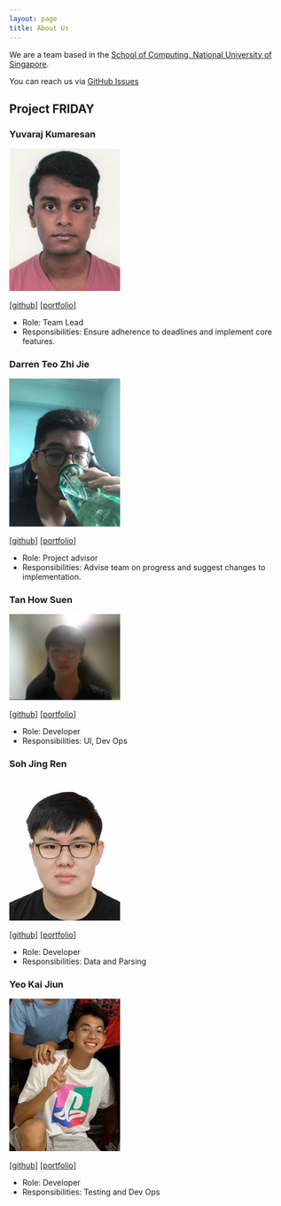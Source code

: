 ```yaml
---
layout: page
title: About Us
---
```


We are a team based in the [School of Computing, National University of Singapore](http://www.comp.nus.edu.sg).

You can reach us via [GitHub Issues](https://github.com/AY2223S1-CS2103T-W15-4/tp/issues)

## Project FRIDAY

### Yuvaraj Kumaresan

<img src="images/yuvaraj0702.png" width="200px">

[[github](https://github.com/Yuvaraj0702)]
[[portfolio](team/yuvaraj0702.md)]

* Role: Team Lead
* Responsibilities: Ensure adherence to deadlines and implement core features.

### Darren Teo Zhi Jie

<img src="images/darrtzj.png" width="200px">

[[github](http://github.com/darrtzj)]
[[portfolio](team/darrtzj.md)]

* Role: Project advisor
* Responsibilities: Advise team on progress and suggest changes to implementation.

### Tan How Suen

<img src="images/howsuen.png" width="200px">

[[github](http://github.com/HowSuen)]
[[portfolio](team/howsuen.md)]

* Role: Developer
* Responsibilities: UI, Dev Ops

### Soh Jing Ren

<img src="images/jorrdansoh.png" width="200px">

[[github](http://github.com/jorrdansoh)]
[[portfolio](team/jorrdansoh.md)]

* Role: Developer
* Responsibilities: Data and Parsing

### Yeo Kai Jiun

<img src="images/kaij77.png" width="200px">

[[github](http://github.com/kaij77)]
[[portfolio](team/kaij77.md)]

* Role: Developer
* Responsibilities: Testing and Dev Ops
